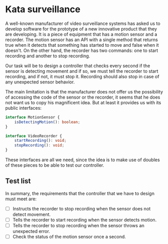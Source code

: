 # Kata surveillance
A well-known manufacturer of video surveillance systems has asked us to develop software for the prototype of a new innovative product that they are developing. It is a piece of equipment that has a motion sensor and a recorder. The motion sensor has an API with a single method that returns true when it detects that something has started to move and false when it doesn't. On the other hand, the recorder has two commands: one to start recording and another to stop recording.

Our task will be to design a controller that checks every second if the sensor is detecting movement and if so, we must tell the recorder to start recording, and if not, it must stop it. Recording should also stop in case of any unexpected sensor behavior.

The main limitation is that the manufacturer does not offer us the possibility of accessing the code of the sensor or the recorder, it seems that he does not want us to copy his magnificent idea. But at least it provides us with its public interfaces:

```TypeScript
interface MotionSensor {
    isDetectingMotion(): boolean;
}
```

```TypeScript
interface VideoRecorder {
    startRecording(): void;
    stopRecording(): void;
}
```

These interfaces are all we need, since the idea is to make use of doubles of these pieces to be able to test our controller.

## Test list
  In summary, the requirements that the controller that we have to design must meet are:
  - [ ] Instructs the recorder to stop recording when the sensor does not detect movement.
  - [ ] Tells the recorder to start recording when the sensor detects motion.
  - [ ] Tells the recorder to stop recording when the sensor throws an unexpected error.
  - [ ] Check the status of the motion sensor once a second.
